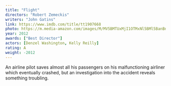 ```yaml
---
title: "Flight"
directors: "Robert Zemeckis"
writers: "John Gatins"
link: https://www.imdb.com/title/tt1907668
photo: https://m.media-amazon.com/images/M/MV5BMTUxMjI1OTMxNl5BMl5BanBnXkFtZTcwNjc3NTY1OA@@._V1_UX182_CR0,0,182,268_AL_.jpg
year: 2012
awards: ["Best Director"]
actors: [Denzel Washington, Kelly Reilly]
rating: A
weight: -2012
---
```

An airline pilot saves almost all his passengers on his malfunctioning airliner which eventually crashed, but an investigation into the accident reveals something troubling. 